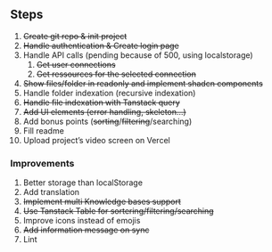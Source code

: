## Steps

1. ~~Create git repo & init project~~
2. ~~Handle authentication & Create login page~~
3. Handle API calls (pending because of 500, using localstorage)
    1. ~~Get user connections~~
    2. ~~Get ressources for the selected connection~~
4. ~~Show files/folder in readonly and implement shadcn components~~
5. Handle folder indexation (recursive indexation)
6. ~~Handle file indexation with Tanstack query~~
7. ~~Add UI elements (error handling, skeleton…)~~
8. Add bonus points (~~sorting~~/~~filtering~~/searching)
9. Fill readme
10. Upload project’s video screen on Vercel

### Improvements

1. Better storage than localStorage
2. Add translation
3. ~~Implement multi Knowledge bases support~~
4. ~~Use Tanstack Table for sortering/filtering/searching~~
5. Improve icons instead of emojis
6. ~~Add information message on sync~~
7. Lint